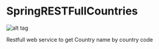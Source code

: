 # SpringRESTFullCountries
![alt tag](https://travis-ci.org/andresousaribeiro/SpringRESTFullCountries.svg?branch=master)

Restfull web service to get Country name by country code

